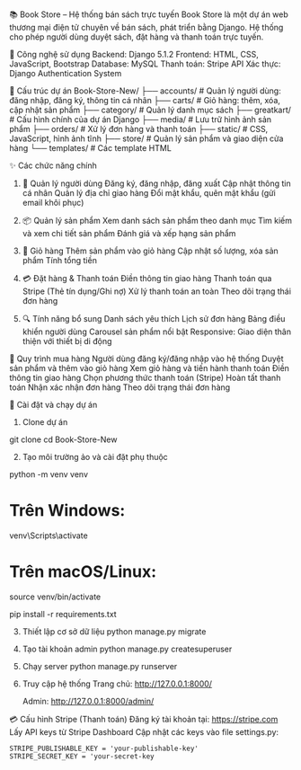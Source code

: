 📚 Book Store – Hệ thống bán sách trực tuyến
Book Store là một dự án web thương mại điện tử chuyên về bán sách, phát triển bằng Django. Hệ thống cho phép người dùng duyệt sách, đặt hàng và thanh toán trực tuyến.

🔧 Công nghệ sử dụng
    Backend: Django 5.1.2
    Frontend: HTML, CSS, JavaScript, Bootstrap
    Database: MySQL
    Thanh toán: Stripe API
    Xác thực: Django Authentication System

📁 Cấu trúc dự án
Book-Store-New/
    ├── accounts/       # Quản lý người dùng: đăng nhập, đăng ký, thông tin cá nhân
    ├── carts/          # Giỏ hàng: thêm, xóa, cập nhật sản phẩm
    ├── category/       # Quản lý danh mục sách
    ├── greatkart/      # Cấu hình chính của dự án Django
    ├── media/          # Lưu trữ hình ảnh sản phẩm
    ├── orders/         # Xử lý đơn hàng và thanh toán
    ├── static/         # CSS, JavaScript, hình ảnh tĩnh
    ├── store/          # Quản lý sản phẩm và giao diện cửa hàng
    └── templates/      # Các template HTML

✨ Các chức năng chính
1. 👤 Quản lý người dùng
    Đăng ký, đăng nhập, đăng xuất
    Cập nhật thông tin cá nhân
    Quản lý địa chỉ giao hàng
    Đổi mật khẩu, quên mật khẩu (gửi email khôi phục)

2. 📦 Quản lý sản phẩm
    Xem danh sách sản phẩm theo danh mục
    Tìm kiếm và xem chi tiết sản phẩm
    Đánh giá và xếp hạng sản phẩm

3. 🛒 Giỏ hàng
    Thêm sản phẩm vào giỏ hàng
    Cập nhật số lượng, xóa sản phẩm
    Tính tổng tiền

4. 💳 Đặt hàng & Thanh toán
    Điền thông tin giao hàng
    Thanh toán qua Stripe (Thẻ tín dụng/Ghi nợ)
    Xử lý thanh toán an toàn
    Theo dõi trạng thái đơn hàng

5. 🔍 Tính năng bổ sung
    Danh sách yêu thích
    Lịch sử đơn hàng
    Bảng điều khiển người dùng
    Carousel sản phẩm nổi bật
    Responsive: Giao diện thân thiện với thiết bị di động

🛒 Quy trình mua hàng
    Người dùng đăng ký/đăng nhập vào hệ thống
    Duyệt sản phẩm và thêm vào giỏ hàng
    Xem giỏ hàng và tiến hành thanh toán
    Điền thông tin giao hàng
    Chọn phương thức thanh toán (Stripe)
    Hoàn tất thanh toán
    Nhận xác nhận đơn hàng
    Theo dõi trạng thái đơn hàng

🚀 Cài đặt và chạy dự án
1. Clone dự án

git clone <repository-url>
cd Book-Store-New

2. Tạo môi trường ảo và cài đặt phụ thuộc

python -m venv venv
# Trên Windows:
venv\Scripts\activate
# Trên macOS/Linux:
source venv/bin/activate

pip install -r requirements.txt

3. Thiết lập cơ sở dữ liệu
python manage.py migrate
4. Tạo tài khoản admin
python manage.py createsuperuser
5. Chạy server
python manage.py runserver
6. Truy cập hệ thống
    Trang chủ: http://127.0.0.1:8000/

    Admin: http://127.0.0.1:8000/admin/

💳 Cấu hình Stripe (Thanh toán)
    Đăng ký tài khoản tại: https://stripe.com
    Lấy API keys từ Stripe Dashboard
    Cập nhật các keys vào file settings.py: 

    STRIPE_PUBLISHABLE_KEY = 'your-publishable-key'
    STRIPE_SECRET_KEY = 'your-secret-key